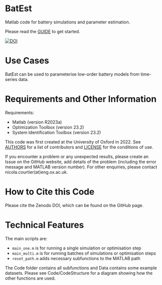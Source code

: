 # BatEst

Matlab code for battery simulations and parameter estimation.

Please read the [GUIDE](GUIDE.md) to get started.

[![DOI](https://zenodo.org/badge/670707813.svg)](https://zenodo.org/badge/latestdoi/670707813)


# Use Cases

BatEst can be used to parameterise low-order battery models from time-series data.


# Requirements and Other Information

Requirements:
- Matlab (version R2023a)
- Optimization Toolbox (version 23.2)
- System Identification Toolbox (version 23.2)

This code was first created at the University of Oxford in 2022. See [AUTHORS](AUTHORS.md) for a list of contributors and [LICENSE](LICENSE) for the conditions of use.

If you encounter a problem or any unexpected results, please create an Issue on the GitHub website, add details of the problem (including the error message and MATLAB version number). For other enquiries, please contact nicola.courtier(at)eng.ox.ac.uk.


# How to Cite this Code

Please cite the Zenodo DOI, which can be found on the GitHub page.


# Technical Features

The main scripts are:
- `main_one.m` is for running a single simulation or optimisation step
- `main_multi.m` is for running batches of simulations or optimisation steps
- `reset_path.m` adds necessary subfunctions to the MATLAB path

The Code folder contains all subfunctions and Data contains some example datasets. Please see Code/CodeStructure for a diagram showing how the other functions are used.
